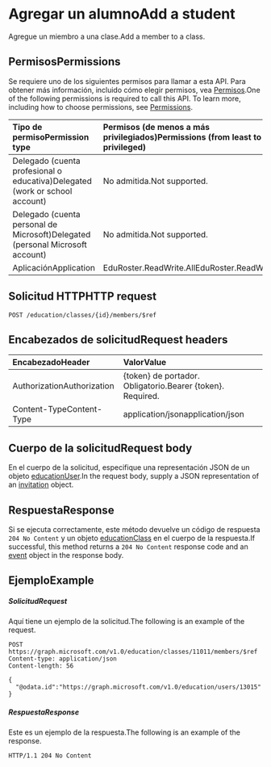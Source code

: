 # <a name="add-a-student"></a><span data-ttu-id="69b83-101">Agregar un alumno</span><span class="sxs-lookup"><span data-stu-id="69b83-101">Add a student</span></span>

<span data-ttu-id="69b83-102">Agregue un miembro a una clase.</span><span class="sxs-lookup"><span data-stu-id="69b83-102">Add a member to a class.</span></span>

## <a name="permissions"></a><span data-ttu-id="69b83-103">Permisos</span><span class="sxs-lookup"><span data-stu-id="69b83-103">Permissions</span></span>
<span data-ttu-id="69b83-p101">Se requiere uno de los siguientes permisos para llamar a esta API. Para obtener más información, incluido cómo elegir permisos, vea [Permisos](../../../concepts/permissions_reference.md).</span><span class="sxs-lookup"><span data-stu-id="69b83-p101">One of the following permissions is required to call this API. To learn more, including how to choose permissions, see [Permissions](../../../concepts/permissions_reference.md).</span></span>

|<span data-ttu-id="69b83-106">Tipo de permiso</span><span class="sxs-lookup"><span data-stu-id="69b83-106">Permission type</span></span>      | <span data-ttu-id="69b83-107">Permisos (de menos a más privilegiados)</span><span class="sxs-lookup"><span data-stu-id="69b83-107">Permissions (from least to most privileged)</span></span>              |
|:--------------------|:---------------------------------------------------------|
|<span data-ttu-id="69b83-108">Delegado (cuenta profesional o educativa)</span><span class="sxs-lookup"><span data-stu-id="69b83-108">Delegated (work or school account)</span></span> |  <span data-ttu-id="69b83-109">No admitida.</span><span class="sxs-lookup"><span data-stu-id="69b83-109">Not supported.</span></span>  |
|<span data-ttu-id="69b83-110">Delegado (cuenta personal de Microsoft)</span><span class="sxs-lookup"><span data-stu-id="69b83-110">Delegated (personal Microsoft account)</span></span> |  <span data-ttu-id="69b83-111">No admitida.</span><span class="sxs-lookup"><span data-stu-id="69b83-111">Not supported.</span></span>  |
|<span data-ttu-id="69b83-112">Aplicación</span><span class="sxs-lookup"><span data-stu-id="69b83-112">Application</span></span> | <span data-ttu-id="69b83-113">EduRoster.ReadWrite.All</span><span class="sxs-lookup"><span data-stu-id="69b83-113">EduRoster.ReadWrite.All</span></span> | 

## <a name="http-request"></a><span data-ttu-id="69b83-114">Solicitud HTTP</span><span class="sxs-lookup"><span data-stu-id="69b83-114">HTTP request</span></span>
<!-- { "blockType": "ignored" } -->
```http
POST /education/classes/{id}/members/$ref
```
## <a name="request-headers"></a><span data-ttu-id="69b83-115">Encabezados de solicitud</span><span class="sxs-lookup"><span data-stu-id="69b83-115">Request headers</span></span>
| <span data-ttu-id="69b83-116">Encabezado</span><span class="sxs-lookup"><span data-stu-id="69b83-116">Header</span></span>       | <span data-ttu-id="69b83-117">Valor</span><span class="sxs-lookup"><span data-stu-id="69b83-117">Value</span></span> |
|:---------------|:--------|
| <span data-ttu-id="69b83-118">Authorization</span><span class="sxs-lookup"><span data-stu-id="69b83-118">Authorization</span></span>  | <span data-ttu-id="69b83-p102">{token} de portador. Obligatorio.</span><span class="sxs-lookup"><span data-stu-id="69b83-p102">Bearer {token}. Required.</span></span>  |
| <span data-ttu-id="69b83-121">Content-Type</span><span class="sxs-lookup"><span data-stu-id="69b83-121">Content-Type</span></span>  | <span data-ttu-id="69b83-122">application/json</span><span class="sxs-lookup"><span data-stu-id="69b83-122">application/json</span></span>  |

## <a name="request-body"></a><span data-ttu-id="69b83-123">Cuerpo de la solicitud</span><span class="sxs-lookup"><span data-stu-id="69b83-123">Request body</span></span>
<span data-ttu-id="69b83-124">En el cuerpo de la solicitud, especifique una representación JSON de un objeto [educationUser](../resources/educationuser.md).</span><span class="sxs-lookup"><span data-stu-id="69b83-124">In the request body, supply a JSON representation of an [invitation](../resources/educationuser.md) object.</span></span>


## <a name="response"></a><span data-ttu-id="69b83-125">Respuesta</span><span class="sxs-lookup"><span data-stu-id="69b83-125">Response</span></span>
<span data-ttu-id="69b83-126">Si se ejecuta correctamente, este método devuelve un código de respuesta `204 No Content` y un objeto [educationClass](../resources/educationclass.md) en el cuerpo de la respuesta.</span><span class="sxs-lookup"><span data-stu-id="69b83-126">If successful, this method returns a `204 No Content` response code and an [event](../resources/educationclass.md) object in the response body.</span></span>

## <a name="example"></a><span data-ttu-id="69b83-127">Ejemplo</span><span class="sxs-lookup"><span data-stu-id="69b83-127">Example</span></span>
##### <a name="request"></a><span data-ttu-id="69b83-128">Solicitud</span><span class="sxs-lookup"><span data-stu-id="69b83-128">Request</span></span>
<span data-ttu-id="69b83-129">Aquí tiene un ejemplo de la solicitud.</span><span class="sxs-lookup"><span data-stu-id="69b83-129">The following is an example of the request.</span></span>
<!-- {
  "blockType": "request",
  "name": "create_educationuser_from_educationclass"
}-->
```http
POST https://graph.microsoft.com/v1.0/education/classes/11011/members/$ref
Content-type: application/json
Content-length: 56

{
  "@odata.id":"https://graph.microsoft.com/v1.0/education/users/13015"
}
```

##### <a name="response"></a><span data-ttu-id="69b83-130">Respuesta</span><span class="sxs-lookup"><span data-stu-id="69b83-130">Response</span></span>
<span data-ttu-id="69b83-131">Este es un ejemplo de la respuesta.</span><span class="sxs-lookup"><span data-stu-id="69b83-131">The following is an example of the response.</span></span> 


<!-- {
  "blockType": "response",
  "truncated": true,
  "@odata.type": "microsoft.graph.educationUser"
} -->
```http
HTTP/1.1 204 No Content
```

<!-- uuid: 8fcb5dbc-d5aa-4681-8e31-b001d5168d79
2015-10-25 14:57:30 UTC -->
<!-- {
  "type": "#page.annotation",
  "description": "Create educationUser",
  "keywords": "",
  "section": "documentation",
  "tocPath": ""
}-->
